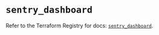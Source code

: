 # `sentry_dashboard`

Refer to the Terraform Registry for docs: [`sentry_dashboard`](https://registry.terraform.io/providers/jianyuan/sentry/0.12.3/docs/resources/dashboard).

